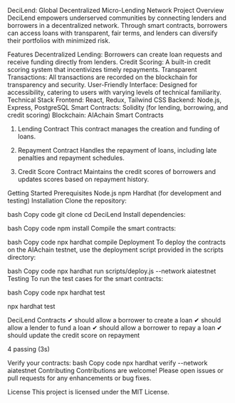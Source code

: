 DeciLend: Global Decentralized Micro-Lending Network
Project Overview
DeciLend empowers underserved communities by connecting lenders and borrowers in a decentralized network. Through smart contracts, borrowers can access loans with transparent, fair terms, and lenders can diversify their portfolios with minimized risk.

Features
Decentralized Lending: Borrowers can create loan requests and receive funding directly from lenders.
Credit Scoring: A built-in credit scoring system that incentivizes timely repayments.
Transparent Transactions: All transactions are recorded on the blockchain for transparency and security.
User-Friendly Interface: Designed for accessibility, catering to users with varying levels of technical familiarity.
Technical Stack
Frontend: React, Redux, Tailwind CSS
Backend: Node.js, Express, PostgreSQL
Smart Contracts: Solidity (for lending, borrowing, and credit scoring)
Blockchain: AIAchain
Smart Contracts
1. Lending Contract
This contract manages the creation and funding of loans.

2. Repayment Contract
Handles the repayment of loans, including late penalties and repayment schedules.

3. Credit Score Contract
Maintains the credit scores of borrowers and updates scores based on repayment history.

Getting Started
Prerequisites
Node.js
npm
Hardhat (for development and testing)
Installation
Clone the repository:

bash
Copy code
git clone <repository-url>
cd DeciLend
Install dependencies:

bash
Copy code
npm install
Compile the smart contracts:

bash
Copy code
npx hardhat compile
Deployment
To deploy the contracts on the AIAchain testnet, use the deployment script provided in the scripts directory:

bash
Copy code
npx hardhat run scripts/deploy.js --network aiatestnet
Testing
To run the test cases for the smart contracts:

bash
Copy code
npx hardhat test

npx hardhat test


  DeciLend Contracts
    ✔ should allow a borrower to create a loan
    ✔ should allow a lender to fund a loan
    ✔ should allow a borrower to repay a loan
    ✔ should update the credit score on repayment


  4 passing (3s)

  Verify your contracts:
bash
Copy code
npx hardhat verify --network aiatestnet <contract-address>
Contributing
Contributions are welcome! Please open issues or pull requests for any enhancements or bug fixes.

License
This project is licensed under the MIT License.